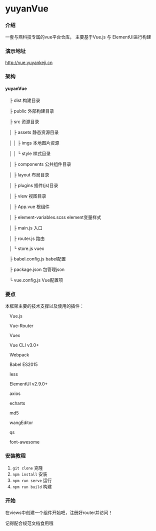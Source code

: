 # yuyanVue

### 介绍
一套与燕科技专属的vue平台仓库， 主要基于Vue.js 与 ElementUI进行构建

### 演示地址
http://vue.yuyankeji.cn

### 架构
#### yuyanVue

&emsp;├ dist                      构建目录
  
&emsp;├ public                    外部构建目录
  
&emsp;├ src                       资源目录
  
&emsp;│ ├ assets                  静态资源目录
  
&emsp;│ │ ├ imgs                  本地图片资源
  
&emsp;│ │ └ style                 样式目录
  
&emsp;│ ├ components              公共组件目录
  
&emsp;│ ├ layout                  布局目录
  
&emsp;│ ├ plugins                 插件(js)目录
  
&emsp;│ ├ view                    视图目录
  
&emsp;│ ├ App.vue                 根组件
  
&emsp;│ ├ element-variables.scss  element变量样式
  
&emsp;│ ├ main.js                 入口
  
&emsp;│ ├ router.js               路由
  
&emsp;│ └ store.js                vuex
  
&emsp;├ babel.config.js           babel配置 
  
&emsp;├ package.json              包管理json
  
&emsp;└ vue.config.js             Vue配置项
  


### 要点
本框架主要的技术支撑以及使用的插件：

&emsp;Vue.js

&emsp;Vue-Router

&emsp;Vuex

&emsp;Vue CLI v3.0+

&emsp;Webpack

&emsp;Babel ES2015

&emsp;less

&emsp;ElementUI v2.9.0+

&emsp;axios

&emsp;echarts

&emsp;md5

&emsp;wangEditor

&emsp;qs

&emsp;font-awesome



### 安装教程

1. `git clone`     克隆
2. `npm install`   安装
3. `npm run serve` 运行
4. `npm run build` 构建
### 开始
在views中创建一个组件开始吧，注册好router并访问！

记得配合规范文档食用哦
